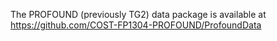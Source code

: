 The PROFOUND (previously TG2) data package is available at https://github.com/COST-FP1304-PROFOUND/ProfoundData
